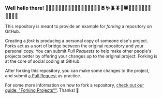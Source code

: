### Well hello there! 🐏🐑🐎🐃🐂🐄🐖🦇🐒🦍🦧🐝🐛🦋🐌🐞🐜🪰🪱🪲🪳🦗🕷🦂🦟🐮🦁🐯🐨🐼🐻‍❄️🐻🐰

This repository is meant to provide an example for *forking* a repository on GitHub.

Creating a *fork* is producing a personal copy of someone else's project. Forks act as a sort of bridge between the original repository and your personal copy. You can submit *Pull Requests* to help make other people's projects better by offering your changes up to the original project. Forking is at the core of social coding at GitHub.

After forking this repository, you can make some changes to the project, and submit [a Pull Request](https://github.com/octocat/Spoon-Knife/pulls) as practice.

For some more information on how to fork a repository, [check out our guide, "Forking Projects""](http://guides.github.com/overviews/forking/). Thanks! :sparkling_heart:
